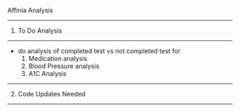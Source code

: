Affinia Analysis


-----------------------------
1. To Do Analysis
-----------------------------

* do analysis of completed test vs not completed test for 
    1. Medication analysis
    2. Blood Pressure analysis
    3. A1C Analysis

-----------------------------
2. Code Updates Needed
-----------------------------